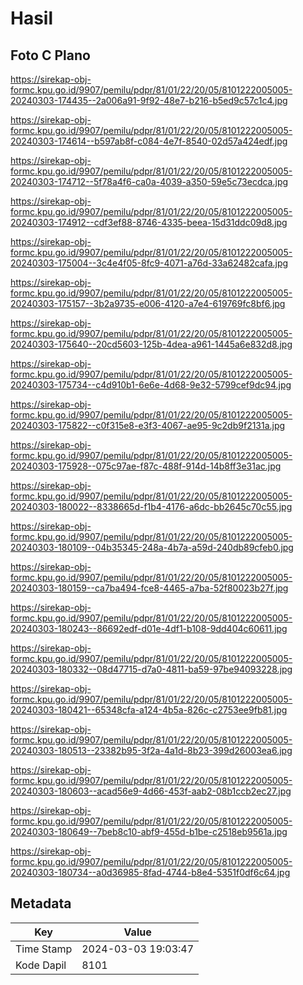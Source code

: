# Hasil

## Foto C Plano

https://sirekap-obj-formc.kpu.go.id/9907/pemilu/pdpr/81/01/22/20/05/8101222005005-20240303-174435--2a006a91-9f92-48e7-b216-b5ed9c57c1c4.jpg

https://sirekap-obj-formc.kpu.go.id/9907/pemilu/pdpr/81/01/22/20/05/8101222005005-20240303-174614--b597ab8f-c084-4e7f-8540-02d57a424edf.jpg

https://sirekap-obj-formc.kpu.go.id/9907/pemilu/pdpr/81/01/22/20/05/8101222005005-20240303-174712--5f78a4f6-ca0a-4039-a350-59e5c73ecdca.jpg

https://sirekap-obj-formc.kpu.go.id/9907/pemilu/pdpr/81/01/22/20/05/8101222005005-20240303-174912--cdf3ef88-8746-4335-beea-15d31ddc09d8.jpg

https://sirekap-obj-formc.kpu.go.id/9907/pemilu/pdpr/81/01/22/20/05/8101222005005-20240303-175004--3c4e4f05-8fc9-4071-a76d-33a62482cafa.jpg

https://sirekap-obj-formc.kpu.go.id/9907/pemilu/pdpr/81/01/22/20/05/8101222005005-20240303-175157--3b2a9735-e006-4120-a7e4-619769fc8bf6.jpg

https://sirekap-obj-formc.kpu.go.id/9907/pemilu/pdpr/81/01/22/20/05/8101222005005-20240303-175640--20cd5603-125b-4dea-a961-1445a6e832d8.jpg

https://sirekap-obj-formc.kpu.go.id/9907/pemilu/pdpr/81/01/22/20/05/8101222005005-20240303-175734--c4d910b1-6e6e-4d68-9e32-5799cef9dc94.jpg

https://sirekap-obj-formc.kpu.go.id/9907/pemilu/pdpr/81/01/22/20/05/8101222005005-20240303-175822--c0f315e8-e3f3-4067-ae95-9c2db9f2131a.jpg

https://sirekap-obj-formc.kpu.go.id/9907/pemilu/pdpr/81/01/22/20/05/8101222005005-20240303-175928--075c97ae-f87c-488f-914d-14b8ff3e31ac.jpg

https://sirekap-obj-formc.kpu.go.id/9907/pemilu/pdpr/81/01/22/20/05/8101222005005-20240303-180022--8338665d-f1b4-4176-a6dc-bb2645c70c55.jpg

https://sirekap-obj-formc.kpu.go.id/9907/pemilu/pdpr/81/01/22/20/05/8101222005005-20240303-180109--04b35345-248a-4b7a-a59d-240db89cfeb0.jpg

https://sirekap-obj-formc.kpu.go.id/9907/pemilu/pdpr/81/01/22/20/05/8101222005005-20240303-180159--ca7ba494-fce8-4465-a7ba-52f80023b27f.jpg

https://sirekap-obj-formc.kpu.go.id/9907/pemilu/pdpr/81/01/22/20/05/8101222005005-20240303-180243--86692edf-d01e-4df1-b108-9dd404c60611.jpg

https://sirekap-obj-formc.kpu.go.id/9907/pemilu/pdpr/81/01/22/20/05/8101222005005-20240303-180332--08d47715-d7a0-4811-ba59-97be94093228.jpg

https://sirekap-obj-formc.kpu.go.id/9907/pemilu/pdpr/81/01/22/20/05/8101222005005-20240303-180421--65348cfa-a124-4b5a-826c-c2753ee9fb81.jpg

https://sirekap-obj-formc.kpu.go.id/9907/pemilu/pdpr/81/01/22/20/05/8101222005005-20240303-180513--23382b95-3f2a-4a1d-8b23-399d26003ea6.jpg

https://sirekap-obj-formc.kpu.go.id/9907/pemilu/pdpr/81/01/22/20/05/8101222005005-20240303-180603--acad56e9-4d66-453f-aab2-08b1ccb2ec27.jpg

https://sirekap-obj-formc.kpu.go.id/9907/pemilu/pdpr/81/01/22/20/05/8101222005005-20240303-180649--7beb8c10-abf9-455d-b1be-c2518eb9561a.jpg

https://sirekap-obj-formc.kpu.go.id/9907/pemilu/pdpr/81/01/22/20/05/8101222005005-20240303-180734--a0d36985-8fad-4744-b8e4-5351f0df6c64.jpg


## Metadata

| Key        | Value               |
| ---------- | ------------------- |
| Time Stamp | 2024-03-03 19:03:47 |
| Kode Dapil | 8101                |



